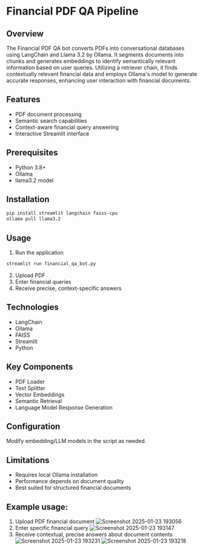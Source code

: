 # Financial PDF QA Pipeline

## Overview
The Financial PDF QA bot converts PDFs into conversational databases using LangChain and Llama 3.2 by Ollama. It segments documents into chunks and generates embeddings to identify semantically relevant information based on user queries. Utilizing a retriever chain, it finds contextually relevant financial data and employs Ollama's model to generate accurate responses, enhancing user interaction with financial documents.

## Features
- PDF document processing
- Semantic search capabilities
- Context-aware financial query answering
- Interactive Streamlit interface

## Prerequisites
- Python 3.8+
- Ollama
- llama3.2 model

## Installation
```bash
pip install streamlit langchain faiss-cpu
ollama pull llama3.2
```

## Usage
1. Run the application
```bash
streamlit run financial_qa_bot.py
```

2. Upload PDF
3. Enter financial queries
4. Receive precise, context-specific answers

## Technologies
- LangChain
- Ollama
- FAISS
- Streamlit
- Python

## Key Components
- PDF Loader
- Text Splitter
- Vector Embeddings
- Semantic Retrieval
- Language Model Response Generation

## Configuration
Modify embedding/LLM models in the script as needed.

## Limitations
- Requires local Ollama installation
- Performance depends on document quality
- Best suited for structured financial documents

## Example usage:
1.	Upload PDF financial document
![Screenshot 2025-01-23 193056](https://github.com/user-attachments/assets/0ef7a2f9-0c47-4add-8733-f6f019dd36a1)
2.	Enter specific financial query
![Screenshot 2025-01-23 193147](https://github.com/user-attachments/assets/04118ef8-8e76-4761-a582-3aa7676b8986)
3.	Receive contextual, precise answers about document contents
![Screenshot 2025-01-23 193231](https://github.com/user-attachments/assets/d52e96ab-3576-46af-996b-7317e0be7692)
![Screenshot 2025-01-23 193218](https://github.com/user-attachments/assets/2faf43b5-503d-4d99-baf9-46c5267c0d3e)



